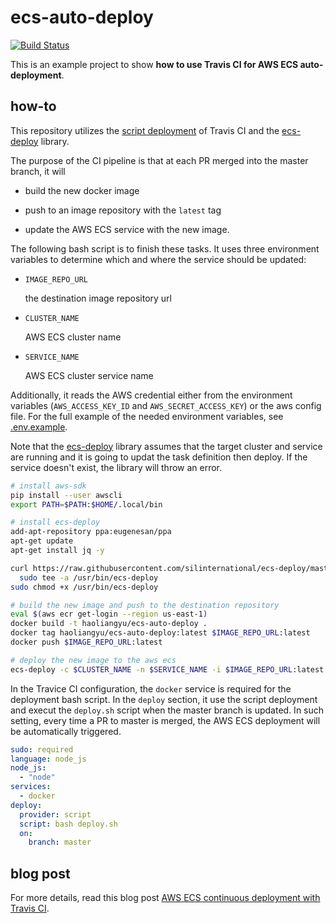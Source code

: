 # ecs-auto-deploy

[![Build Status](https://travis-ci.org/haoliangyu/ecs-auto-deploy.svg?branch=master)](https://travis-ci.org/haoliangyu/ecs-auto-deploy)

This is an example project to show **how to use Travis CI for AWS ECS auto-deployment**.

## how-to

This repository utilizes the [script deployment](https://docs.travis-ci.com/user/deployment/script/) of Travis CI and the  [ecs-deploy](https://github.com/silinternational/ecs-deploy) library.

The purpose of the CI pipeline is that at each PR merged into the master branch, it will

* build the new docker image

* push to an image repository with the `latest` tag

* update the AWS ECS service with the new image.

The following bash script is to finish these tasks. It uses three environment variables to determine which and where the service should be updated:

* `IMAGE_REPO_URL`

  the destination image repository url

* `CLUSTER_NAME`

  AWS ECS cluster name

* `SERVICE_NAME`

  AWS ECS cluster service name

Additionally, it reads the AWS credential either from the environment variables (`AWS_ACCESS_KEY_ID` and `AWS_SECRET_ACCESS_KEY`) or the aws config file. For the full example of the needed environment variables, see [.env.example](./.env.example).

Note that the [ecs-deploy](https://github.com/silinternational/ecs-deploy) library assumes that the target cluster and service are running and it is going to updat the task definition then deploy. If the service doesn't exist, the library will throw an error.

``` bash
# install aws-sdk
pip install --user awscli
export PATH=$PATH:$HOME/.local/bin

# install ecs-deploy
add-apt-repository ppa:eugenesan/ppa
apt-get update
apt-get install jq -y

curl https://raw.githubusercontent.com/silinternational/ecs-deploy/master/ecs-deploy | \
  sudo tee -a /usr/bin/ecs-deploy
sudo chmod +x /usr/bin/ecs-deploy

# build the new image and push to the destination repository
eval $(aws ecr get-login --region us-east-1)
docker build -t haoliangyu/ecs-auto-deploy .
docker tag haoliangyu/ecs-auto-deploy:latest $IMAGE_REPO_URL:latest
docker push $IMAGE_REPO_URL:latest

# deploy the new image to the aws ecs
ecs-deploy -c $CLUSTER_NAME -n $SERVICE_NAME -i $IMAGE_REPO_URL:latest
```

In the Travice CI configuration, the `docker` service is required for the deployment bash script. In the `deploy` section, it use the script deployment and execut the `deploy.sh` script when the master branch is updated. In such setting, every time a PR to master is merged, the AWS ECS deployment will be automatically triggered.

``` yaml
sudo: required
language: node_js
node_js:
  - "node"
services:
  - docker
deploy:
  provider: script
  script: bash deploy.sh
  on:
    branch: master
```

## blog post

For more details, read this blog post [AWS ECS continuous deployment with Travis CI](https://haoliangyu.github.io/blog/2018/03/19/AWS-ECS-auto-deployment-with-Travis-CI/).

